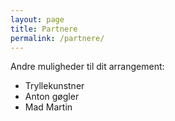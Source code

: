 ```yaml
---
layout: page
title: Partnere
permalink: /partnere/
---
```



Andre muligheder til dit arrangement: <br/>
* Tryllekunstner
* Anton gøgler
* Mad Martin


